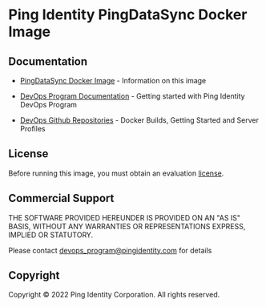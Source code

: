 # Ping Identity PingDataSync Docker Image

## Documentation

* [PingDataSync Docker Image](https://devops.pingidentity.com/docker-images/pingdatasync/) - Information on this image

* [DevOps Program Documentation](https://devops.pingidentity.com/) - Getting started with Ping Identity DevOps Program

* [DevOps Github Repositories](https://github.com/topics/ping-devops) - Docker Builds, Getting Started and Server Profiles

## License

Before running this image, you must obtain an evaluation [license](https://devops.pingidentity.com/how-to/devopsRegistration/).

## Commercial Support

THE SOFTWARE PROVIDED HEREUNDER IS PROVIDED ON AN "AS IS" BASIS, WITHOUT
ANY WARRANTIES OR REPRESENTATIONS EXPRESS, IMPLIED OR STATUTORY.

Please contact devops_program@pingidentity.com for details

## Copyright

Copyright © 2022 Ping Identity Corporation. All rights reserved.
